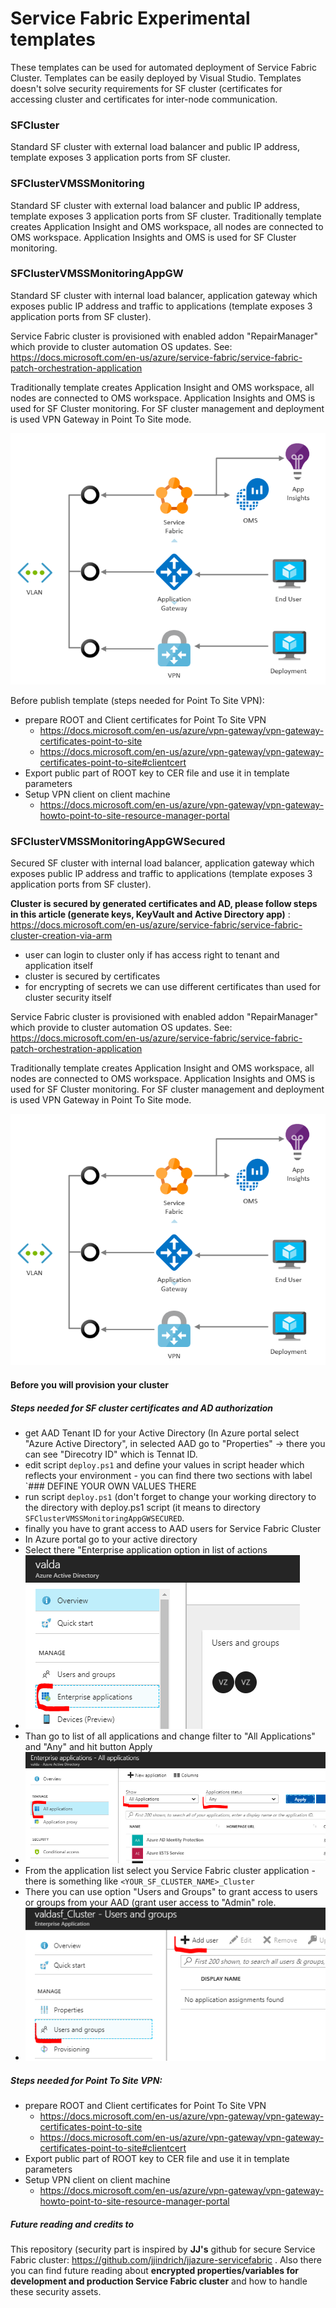 # Service Fabric Experimental templates

These templates can be used for automated deployment of Service Fabric Cluster.
Templates can be easily deployed by Visual Studio.
Templates doesn't solve security requirements for SF cluster (certificates for accessing cluster and certificates for inter-node communication.

### SFCluster

Standard SF cluster with external load balancer and public IP address, template exposes 3 application ports from SF cluster.

### SFClusterVMSSMonitoring

Standard SF cluster with external load balancer and public IP address, template exposes 3 application ports from SF cluster.
Traditionally template creates Application Insight and OMS workspace, all nodes are connected to OMS workspace. Application Insights and OMS is used for SF Cluster monitoring.
 
### SFClusterVMSSMonitoringAppGW

Standard SF cluster with internal load balancer, application gateway which exposes public IP address and traffic to applications (template exposes 3 application ports from SF cluster). 

Service Fabric cluster is provisioned with enabled addon "RepairManager" which provide to cluster automation OS updates. See: https://docs.microsoft.com/en-us/azure/service-fabric/service-fabric-patch-orchestration-application 

Traditionally template creates Application Insight and OMS workspace, all nodes are connected to OMS workspace. Application Insights and OMS is used for SF Cluster monitoring.
For SF cluster management and deployment is used VPN Gateway in Point To Site mode.

![img1.png](img/img1.png)

Before publish template (steps needed for Point To Site VPN):
* prepare ROOT and Client certificates for Point To Site VPN
    * https://docs.microsoft.com/en-us/azure/vpn-gateway/vpn-gateway-certificates-point-to-site
    * https://docs.microsoft.com/en-us/azure/vpn-gateway/vpn-gateway-certificates-point-to-site#clientcert
* Export public part of ROOT key to CER file and use it in template parameters
* Setup VPN client on client machine
    * https://docs.microsoft.com/en-us/azure/vpn-gateway/vpn-gateway-howto-point-to-site-resource-manager-portal  
 

### SFClusterVMSSMonitoringAppGWSecured

Secured SF cluster with internal load balancer, application gateway which exposes public IP address and traffic to applications (template exposes 3 application ports from SF cluster). 

**Cluster is secured by generated certificates and AD, please follow steps in this article (generate keys, KeyVault and Active Directory app)** : 
https://docs.microsoft.com/en-us/azure/service-fabric/service-fabric-cluster-creation-via-arm
* user can login to cluster only if has access right to tenant and application itself 
* cluster is secured by certificates
* for encrypting of secrets we can use different certificates than used for cluster security itself



Service Fabric cluster is provisioned with enabled addon "RepairManager" which provide to cluster automation OS updates. See: https://docs.microsoft.com/en-us/azure/service-fabric/service-fabric-patch-orchestration-application 

Traditionally template creates Application Insight and OMS workspace, all nodes are connected to OMS workspace. Application Insights and OMS is used for SF Cluster monitoring.
For SF cluster management and deployment is used VPN Gateway in Point To Site mode.

![img1.png](img/img1.png)

#### Before you will provision your cluster

##### Steps needed for SF cluster certificates and AD authorization
* get AAD Tenant ID for your Active Directory (In Azure portal select "Azure Active Directory", in selected AAD go to "Properties" -> there you can see "Direcotry ID" which is Tennat ID.
* edit script `deploy.ps1` and define your values in script header which reflects your environment - you can find there two sections with label `### DEFINE YOUR OWN VALUES THERE
* run script `deploy.ps1` (don't forget to change your working directory to the directory with deploy.ps1 script (it means to directory `SFClusterVMSSMonitoringAppGWSECURED`.
* finally you have to grant access to AAD users for Service Fabric Cluster
 * In Azure portal go to your active directory    
 * Select there "Enterprise application option in list of actions
 * ![img2.png](img/img2.png "")
 * Than go to list of all applications and change filter to "All Applications" and "Any" and hit button Apply
 * ![img2.png](img/img3.png "")
 * From the application list select you Service Fabric cluster application - there is something like `<YOUR_SF_CLUSTER_NAME>_Cluster`
 * There you can use option "Users and Groups" to grant access to users or groups from your AAD (grant  user access to "Admin" role.
 * ![img2.png](img/img4.png "")

##### Steps needed for Point To Site VPN:
* prepare ROOT and Client certificates for Point To Site VPN
    * https://docs.microsoft.com/en-us/azure/vpn-gateway/vpn-gateway-certificates-point-to-site
    * https://docs.microsoft.com/en-us/azure/vpn-gateway/vpn-gateway-certificates-point-to-site#clientcert
* Export public part of ROOT key to CER file and use it in template parameters
* Setup VPN client on client machine
    * https://docs.microsoft.com/en-us/azure/vpn-gateway/vpn-gateway-howto-point-to-site-resource-manager-portal  
 
##### Future reading and credits to

This repository (security part is inspired by **JJ's** github for secure Service Fabric cluster: https://github.com/jjindrich/jjazure-servicefabric . Also there you can find future reading about **encrypted properties/variables for development and production Service Fabric cluster** and how to handle these security assets.

